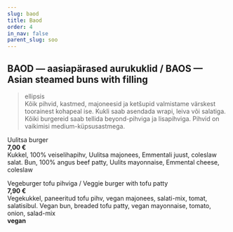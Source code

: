```yaml
---
slug: baod
title: Baod
order: 4
in_nav: false
parent_slug: soo
---
```


<div class="separator"></div>

<div class="new"></div>

## BAOD — aasiapärased aurukuklid / BAOS — Asian steamed buns with filling

> ellipsis  
> Kõik pihvid, kastmed, majoneesid ja ketšupid valmistame värskest toorainest kohapeal ise. Kukli saab asendada wrapi, leiva või salatiga. Kõiki burgereid saab tellida beyond-pihviga ja lisapihviga. Pihvid on vaikimisi medium-küpsusastmega.

<div class="special"></div>

Uulitsa burger  
**7,00 €**  
Kukkel, 100% veiselihapihv, Uulitsa majonees, Emmentali juust, coleslaw salat. Bun, 100% angus beef patty, Uulits mayonnaise, Emmental cheese, coleslaw

Vegeburger tofu pihviga / Veggie burger with tofu patty  
**7,90 €**  
Vegekukkel, paneeritud tofu pihv, vegan majonees, salati-mix, tomat, salatisibul. Vegan bun, breaded tofu patty, vegan mayonnaise, tomato, onion, salad-mix  
**vegan**
